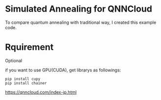 # Simulated Annealing for QNNCloud

To compare quantum annealing with traditional way, I created this example code.

# Rquirement

Optional

if you want to use GPU(CUDA), get librarys as followings:

```ruby:install Optional librarys
pip install cupy
pip install chainer
```

https://qnncloud.com/index-jp.html

##
